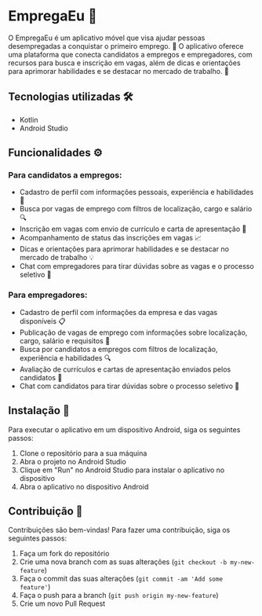 # EmpregaEu 💼

O EmpregaEu é um aplicativo móvel que visa ajudar pessoas desempregadas a conquistar o primeiro emprego. 🎯 O aplicativo oferece uma plataforma que conecta candidatos a empregos e empregadores, com recursos para busca e inscrição em vagas, além de dicas e orientações para aprimorar habilidades e se destacar no mercado de trabalho. 🚀

## Tecnologias utilizadas 🛠️

- Kotlin
- Android Studio


## Funcionalidades ⚙️

### Para candidatos a empregos:

- Cadastro de perfil com informações pessoais, experiência e habilidades 📝
- Busca por vagas de emprego com filtros de localização, cargo e salário 🔍
- Inscrição em vagas com envio de currículo e carta de apresentação 📩
- Acompanhamento de status das inscrições em vagas 📈
- Dicas e orientações para aprimorar habilidades e se destacar no mercado de trabalho 💡
- Chat com empregadores para tirar dúvidas sobre as vagas e o processo seletivo 💬

### Para empregadores:

- Cadastro de perfil com informações da empresa e das vagas disponíveis 📋
- Publicação de vagas de emprego com informações sobre localização, cargo, salário e requisitos 📣
- Busca por candidatos a empregos com filtros de localização, experiência e habilidades 🔍
- Avaliação de currículos e cartas de apresentação enviados pelos candidatos 📄
- Chat com candidatos para tirar dúvidas sobre o processo seletivo 💬

## Instalação 🚀

Para executar o aplicativo em um dispositivo Android, siga os seguintes passos:

1. Clone o repositório para a sua máquina
2. Abra o projeto no Android Studio
3. Clique em "Run" no Android Studio para instalar o aplicativo no dispositivo
4. Abra o aplicativo no dispositivo Android

## Contribuição 🤝

Contribuições são bem-vindas! Para fazer uma contribuição, siga os seguintes passos:

1. Faça um fork do repositório
2. Crie uma nova branch com as suas alterações (`git checkout -b my-new-feature`)
3. Faça o commit das suas alterações (`git commit -am 'Add some feature'`)
4. Faça o push para a branch (`git push origin my-new-feature`)
5. Crie um novo Pull Request

